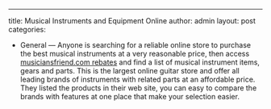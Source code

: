 ---
title: Musical Instruments and Equipment Online
author: admin
layout: post
categories:
  - General
—
Anyone is searching for a reliable online store to purchase the best musical instruments at a very reasonable price, then access <a href="http://www.musiciansfriend.com/">musiciansfriend.com rebates</a> and find a list of musical instrument items, gears and parts. This is the largest online guitar store and offer all leading brands of instruments with related parts at an affordable price. They listed the products in their web site, you can easy to compare the brands with features at one place that make your selection easier.
